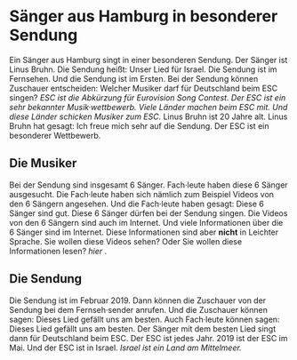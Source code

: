 # Sänger aus Hamburg in besonderer Sendung

Ein Sänger aus Hamburg singt in einer besonderen Sendung. Der Sänger ist Linus Bruhn. Die Sendung heißt: Unser Lied für Israel. Die Sendung ist im Fernsehen. Und die Sendung ist im Ersten. Bei der Sendung können Zuschauer entscheiden: Welcher Musiker darf für Deutschland beim ESC singen? 
*ESC ist die Abkürzung für Eurovision Song Contest.* 
*Der ESC ist ein sehr bekannter Musik·wettbewerb.* 
*Viele Länder machen beim ESC mit.* 
*Und diese Länder schicken Musiker zum ESC.* 
Linus Bruhn ist 20 Jahre alt. Linus Bruhn hat gesagt: Ich freue mich sehr auf die Sendung. Der ESC ist ein besonderer Wettbewerb. 

## Die Musiker
Bei der Sendung sind insgesamt 6 Sänger. Fach·leute haben diese 6 Sänger ausgesucht. Die Fach·leute haben sich nämlich zum Beispiel Videos von den 6 Sängern angesehen. Und die Fach·leute haben gesagt: Diese 6 Sänger sind gut. Diese 6 Sänger dürfen bei der Sendung singen. 
Die Videos von den 6 Sängern sind auch im Internet. Und viele Informationen über die 6 Sänger sind im Internet. Diese Informationen sind aber **nicht** in Leichter Sprache. Sie wollen diese Videos sehen? Oder Sie wollen diese Informationen lesen?  *hier* . 

## Die Sendung
Die Sendung ist im Februar 2019. Dann können die Zuschauer von der Sendung bei dem Fernseh·sender anrufen. Und die Zuschauer können sagen: Dieses Lied gefällt uns am besten. Auch Fach·leute können sagen: Dieses Lied gefällt uns am besten. Der Sänger mit dem besten Lied singt dann für Deutschland beim ESC. Der ESC ist jedes Jahr. 2019 ist der ESC im Mai. Und der ESC ist in Israel. 
*Israel ist ein Land am Mittelmeer.* 
